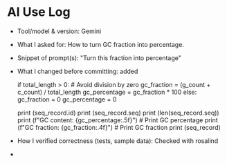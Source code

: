 # AI Use Log
- Tool/model & version: Gemini
- What I asked for: How to turn GC fraction into percentage.
- Snippet of prompt(s): "Turn this fraction into percentage"
- What I changed before committing: added

    if total_length > 0: # Avoid division by zero
        gc_fraction = (g_count + c_count) / total_length
        gc_percentage = gc_fraction * 100
    else:
        gc_fraction = 0
        gc_percentage = 0

    print (seq_record.id)
    print (seq_record.seq)
    print (len(seq_record.seq))
    print (f"GC content: {gc_percentage:.5f}") # Print GC percentage
    print (f"GC fraction: {gc_fraction:.4f}") # Print GC fraction
    print (seq_record)

- How I verified correctness (tests, sample data): Checked with rosalind
- 

